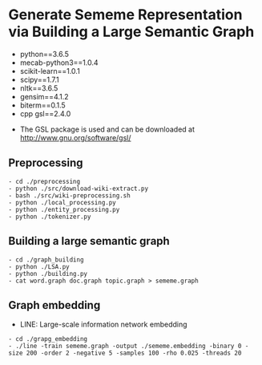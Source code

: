 # Generate Sememe Representation via Building a Large Semantic Graph
- python==3.6.5
- mecab-python3==1.0.4
- scikit-learn==1.0.1
- scipy==1.7.1
- nltk==3.6.5
- gensim==4.1.2
- biterm==0.1.5
- cpp gsl==2.4.0

* The GSL package is used and can be downloaded at http://www.gnu.org/software/gsl/

## Preprocessing

```
- cd ./preprocessing
- python ./src/download-wiki-extract.py
- bash ./src/wiki-preprocessing.sh
- python ./local_processing.py
- python ./entity_processing.py 
- python ./tokenizer.py
```

## Building a large semantic graph

```
- cd ./graph_building
- python ./LSA.py
- python ./building.py
- cat word.graph doc.graph topic.graph > sememe.graph
```

## Graph embedding

* LINE: Large-scale information network embedding

```
- cd ./grapg_embedding
- ./line -train sememe.graph -output ./sememe.embedding -binary 0 -size 200 -order 2 -negative 5 -samples 100 -rho 0.025 -threads 20
```
